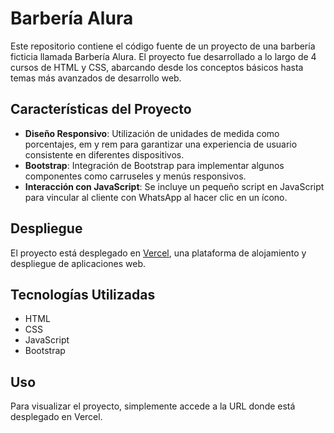 # Barbería Alura 

Este repositorio contiene el código fuente de un proyecto de una barbería ficticia llamada Barbería Alura. El proyecto fue desarrollado a lo largo de 4 cursos de HTML y CSS, abarcando desde los conceptos básicos hasta temas más avanzados de desarrollo web.

## Características del Proyecto

- **Diseño Responsivo**: Utilización de unidades de medida como porcentajes, em y rem para garantizar una experiencia de usuario consistente en diferentes dispositivos.
- **Bootstrap**: Integración de Bootstrap para implementar algunos componentes como carruseles y menús responsivos.
- **Interacción con JavaScript**: Se incluye un pequeño script en JavaScript para vincular al cliente con WhatsApp al hacer clic en un ícono.

## Despliegue

El proyecto está desplegado en [Vercel](https://barberia-alura-beta.vercel.app/), una plataforma de alojamiento y despliegue de aplicaciones web.

## Tecnologías Utilizadas

- HTML
- CSS
- JavaScript
- Bootstrap

## Uso

Para visualizar el proyecto, simplemente accede a la URL donde está desplegado en Vercel.


